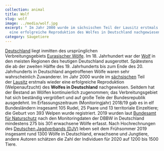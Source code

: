 ```yaml
---
collection: animal
title: Wolf
slug: wolf
image: ../media/wolf.jpg
excerpt: " Im Jahr 2000 wurde im sächsischen Teil der Lausitz erstmals wieder
  eine erfolgreiche Reproduktion des Wolfes in Deutschland nachgewiesen."
category: Säugetiere
---
```

[Deutschland](https://de.wikipedia.org/wiki/Deutschland "Deutschland") liegt inmitten des ursprünglichen Verbreitungsgebiets [Eurasischer Wölfe](https://de.wikipedia.org/wiki/Eurasischer_Wolf "Eurasischer Wolf"). Im 18. Jahrhundert war der [Wolf](https://de.wikipedia.org/wiki/Wolf "Wolf") in den meisten Regionen des heutigen Deutschland ausgerottet.[](https://de.wikipedia.org/wiki/W%C3%B6lfe_in_Deutschland#cite_note-wolf-sachsen-2) Spätestens die ab der zweiten Hälfte des 19. Jahrhunderts bis zum Ende des 20. Jahrhunderts in Deutschland angetroffenen Wölfe waren sehr wahrscheinlich Zuwanderer.[](https://de.wikipedia.org/wiki/W%C3%B6lfe_in_Deutschland#cite_note-3) Im Jahr 2000 wurde im [sächsischen](https://de.wikipedia.org/wiki/Sachsen "Sachsen") Teil der [Lausitz](https://de.wikipedia.org/wiki/Lausitz "Lausitz") erstmals wieder eine erfolgreiche Reproduktion (Welpenaufzucht) des **Wolfes in Deutschland** nachgewiesen. Seitdem hat der Bestand an Wölfen kontinuierlich zugenommen; das Verbreitungsgebiet hat sich beständig vergrößert und auf große Teile der Bundesrepublik ausgedehnt. Im Erfassungszeitraum (Monitoringjahr) 2018/19 gab es in elf Bundesländern insgesamt 105 Rudel, 25 Paare und 13 territoriale Einzeltiere; die Geburt von 393 Welpen wurde registriert.[](https://de.wikipedia.org/wiki/W%C3%B6lfe_in_Deutschland#cite_note-dbb-4) 2019 wurden laut [Bundesamt für Naturschutz](https://de.wikipedia.org/wiki/Bundesamt_f%C3%BCr_Naturschutz "Bundesamt für Naturschutz") nach den Monitoringdaten der DBBW in Deutschland mindestens 275 bis 301 erwachsene Wölfe erfasst. Nach Hochrechnungen des [Deutschen Jagdverbands (DJV)](https://de.wikipedia.org/wiki/Deutscher_Jagdverband "Deutscher Jagdverband") leben seit dem Frühsommer 2019 insgesamt rund 1300 Wölfe in Deutschland, erwachsene und Jungtiere, andere Autoren schätzen die Zahl der Individuen für 2020 auf 1200 bis 1500 Tiere.